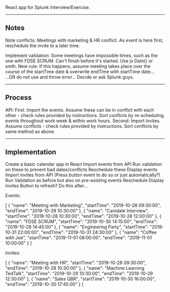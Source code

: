 React app for Splunk Interview/Exercise.

----------------------------------------------------------------------------------------------------
Notes
----------------------------------------------------------------------------------------------------
Note conflicts:
Meetings with marketing & HR conflict. As event is here first, reschedule the invite to a later time.

Implement validation: Some meetings have impossible times, such as the one with FDSE SCRUM. Can't finish before it's started.
    Use js Date() or smth. 
    New rule: If this happens, assume meeting takes place over the course of the startTime date & overwrite endTime with startTime date...
    ...OR do not use and throw error...
    Decide or ask Splunk guys.

----------------------------------------------------------------------------------------------------
Process
----------------------------------------------------------------------------------------------------
API:
First: Import the events. Assume these can be in conflict with each other - check rules provided by instructions.
    Sort conflicts by re-scheduling events throughout work week & within work hours.
Second: Import invites. Assume conflicts - check rules provided by instructions.
    Sort conflicts by same method as above.

----------------------------------------------------------------------------------------------------
Implementation
----------------------------------------------------------------------------------------------------
Create a basic calendar app in React
Import events from API
    Run validation on these to prevent bad dates/conflicts
    Reschedule these
    Display events
Import invites from API (Press button event to do so or just automatically?)
    Run Validation as before but also on pre-existing events
    Reschedule
    Display invites
Button to refresh? Do this after...

Events:

[
    {
        "name": "Meeting with Marketing",
        "startTime": "2019-10-28 09:30:00",
        "endTime": "2019-10-28 10:30:00"
    },
    {
        "name": "Canidate Interview",
        "startTime": "2019-10-28 10:30:00",
        "endTime": "2019-10-28 12:00:00"
    },
    {
        "name": "FDSE SCRUM",
        "startTime": "2019-10-30 14:15:00",
        "endTime": "2019-10-28 14:45:00"
    },
    {
        "name": "Engineering Party",
        "startTime": "2019-10-31 22:00:00",
        "endTime": "2019-10-31 24:30:00"
    },
    {
        "name": "Coffee with Joe",
        "startTime": "2019-11-01 08:00:00",
        "endTime": "2019-11-01 10:00:00"
    }
]

Invites:

[
    {
        "name": "Meeting with HR",
        "startTime": "2019-10-28 09:30:00",
        "endTime": "2019-10-28 10:30:00"
    },
    {
        "name": "Machine Learning TedTalk",
        "startTime": "2019-10-29 10:30:00",
        "endTime": "2019-10-29 12:30:00"
    },
    {
        "name": "Sales QBR",
        "startTime": "2019-10-30 16:00:00",
        "endTime": "2019-10-30 17:45:00"
    }
]
